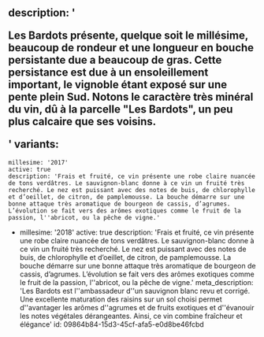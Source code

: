 description: '<p>Les Bardots présente, quelque soit le millésime, beaucoup de rondeur et une longueur en bouche persistante due a beaucoup de gras. Cette persistance est due à un ensoleillement important, le vignoble étant exposé sur une pente plein Sud. Notons le caractère très minéral du vin, dû à la parcelle "Les Bardots", un peu plus calcaire que ses voisins.</p>'
variants:
  -
    millesime: '2017'
    active: true
    description: 'Frais et fruité, ce vin présente une robe claire nuancée de tons verdâtres. Le sauvignon-blanc donne à ce vin un fruité très recherché. Le nez est puissant avec des notes de buis, de chlorophylle et d’oeillet, de citron, de pamplemousse. La bouche démarre sur une bonne attaque très aromatique de bourgeon de cassis, d’agrumes. L’évolution se fait vers des arômes exotiques comme le fruit de la passion, l''abricot, ou la pêche de vigne.'
  -
    millesime: '2018'
    active: true
    description: 'Frais et fruité, ce vin présente une robe claire nuancée de tons verdâtres. Le sauvignon-blanc donne à ce vin un fruité très recherché. Le nez est puissant avec des notes de buis, de chlorophylle et d’oeillet, de citron, de pamplemousse. La bouche démarre sur une bonne attaque très aromatique de bourgeon de cassis, d’agrumes. L’évolution se fait vers des arômes exotiques comme le fruit de la passion, l''abricot, ou la pêche de vigne.'
meta_description: 'Les Bardots est l''ambassadeur d''un sauvignon blanc revu et corrigé. Une excellente maturation des raisins sur un sol choisi permet d''avantager les arômes d''agrumes et de fruits exotiques et d''évanouir les notes végétales dérangeantes. Ainsi, ce vin combine fraîcheur et élégance'
id: 09864b84-15d3-45cf-afa5-e0d8be46fcbd

